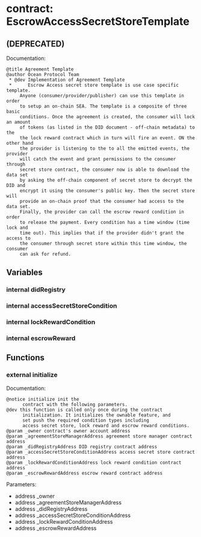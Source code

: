 
# contract: EscrowAccessSecretStoreTemplate
## (DEPRECATED)
Documentation:
```
@title Agreement Template
@author Ocean Protocol Team
 * @dev Implementation of Agreement Template
 *      Escrow Access secret store template is use case specific template.
     Anyone (consumer/provider/publisher) can use this template in order
     to setup an on-chain SEA. The template is a composite of three basic
     conditions. Once the agreement is created, the consumer will lock an amount
     of tokens (as listed in the DID document - off-chain metadata) to the 
     the lock reward contract which in turn will fire an event. ON the other hand 
     the provider is listening to the to all the emitted events, the provider 
     will catch the event and grant permissions to the consumer through 
     secret store contract, the consumer now is able to download the data set
     by asking the off-chain component of secret store to decrypt the DID and 
     encrypt it using the consumer's public key. Then the secret store will 
     provide an on-chain proof that the consumer had access to the data set.
     Finally, the provider can call the escrow reward condition in order 
     to release the payment. Every condition has a time window (time lock and 
     time out). This implies that if the provider didn't grant the access to 
     the consumer through secret store within this time window, the consumer 
     can ask for refund.
```

## Variables

### internal didRegistry

### internal accessSecretStoreCondition

### internal lockRewardCondition

### internal escrowReward

## Functions

### external initialize

Documentation:

```
@notice initialize init the 
      contract with the following parameters.
@dev this function is called only once during the contract
      initialization. It initializes the ownable feature, and 
      set push the required condition types including 
      access secret store, lock reward and escrow reward conditions.
@param _owner contract's owner account address
@param _agreementStoreManagerAddress agreement store manager contract address
@param _didRegistryAddress DID registry contract address
@param _accessSecretStoreConditionAddress access secret store contract address
@param _lockRewardConditionAddress lock reward condition contract address
@param _escrowRewardAddress escrow reward contract address
```
Parameters:
* address _owner
* address _agreementStoreManagerAddress
* address _didRegistryAddress
* address _accessSecretStoreConditionAddress
* address _lockRewardConditionAddress
* address _escrowRewardAddress
